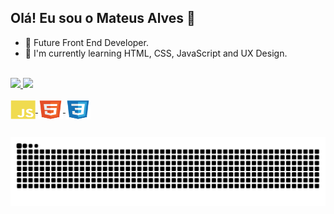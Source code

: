 ## Olá! Eu sou o Mateus Alves 👋
- 🔭 Future Front End Developer.
- 🌱 I'm currently learning HTML, CSS, JavaScript and UX Design.
<div> <br>
  <a href="https://github.com/mateus124">
  <img height="180em" src="https://github-readme-stats.vercel.app/api?username=mateus124&show_icons=true&theme=midnight-purple&include_all_commits=true&count_private=true"/>
  <img height="180em" src="https://github-readme-stats.vercel.app/api/top-langs/?username=mateus124&layout=compact&langs_count=7&theme=midnight-purple"/>
</div>
<div style="display: inline_block"><br>
  <img align="center" alt="Mateus-Js" height="30" width="40" src="https://raw.githubusercontent.com/devicons/devicon/master/icons/javascript/javascript-plain.svg">
  <img align="center" alt="Mateus-HTML" height="30" width="40" src="https://raw.githubusercontent.com/devicons/devicon/master/icons/html5/html5-original.svg">
  <img align="center" alt="Mateus-CSS" height="30" width="40" src="https://raw.githubusercontent.com/devicons/devicon/master/icons/css3/css3-original.svg">
</div>

##

![Snake animation](https://github.com/mateus124/mateus124/blob/output/github-contribution-grid-snake.svg)
